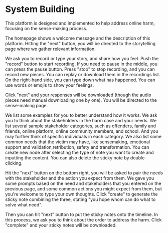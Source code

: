 # System Building
This platform is designed and implemented to help address online harm, focusing on the sense-making process.

The homepage shows a welcome message and the description of this platform.
Hitting the "next" button, you will be directed to the storytelling page where we gather relevant information. 

We ask you to record or type your story, and share how you feel.
Push the "record" button to start recording.
If you need to pause in the middle, you can press the pause button.
Press "stop" to stop recording, and you can record new pieces.
You can replay or download them in the recordings list.
On the right-hand side, you can type down what has happened.
You can use words or emojis to show your feelings.

Click "next" and your responses will be downloaded (though the audio pieces need manual downloading one by one).
You will be directed to the sense-making page.

We list some examples for you to better understand how it works.
We ask you to think about the stakeholders in the harm case and your needs. 
We list several sample stakeholder categories, such as offenders, family and friends, online platform, online community members, and school.
And you may further think of specific individuals in each category.
We also list some common needs that the victim may have, like sensemaking, emotional support and validation,retribution, safety and transformation.
You can create new node after selecting the type of note you want to create and inputting the content.
You can also delete the sticky note by double-clicking.

Hit the "next" button on the bottom right, you will be asked to pair the needs with the stakeholder and the action you expect from them.
We gave you some prompts based on the need and stakeholders that you entered on the previous page, and some common actions you might expect from them, but you're welcome to type your own thoughts.
Click "create" to generate the sticky note combining the three, stating "you hope whom can do what to solve what need".

Then you can hit "next" button to put the sticky notes onto the timeline. 
In this process, we ask you to think about the order to address the harm.
Click "complete" and your sticky notes will be downloaded.

